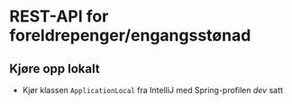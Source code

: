 # REST-API for foreldrepenger/engangsstønad

## Kjøre opp lokalt
* Kjør klassen ```ApplicationLocal``` fra IntelliJ med Spring-profilen *dev* satt
